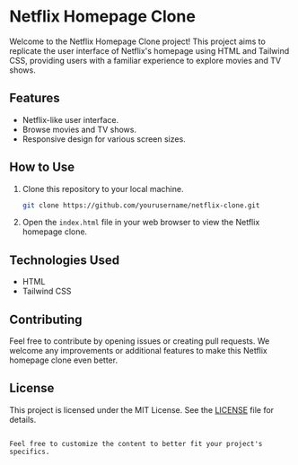 
# Netflix Homepage Clone

Welcome to the Netflix Homepage Clone project! This project aims to replicate the user interface of Netflix's homepage using HTML and Tailwind CSS, providing users with a familiar experience to explore movies and TV shows.

## Features

- Netflix-like user interface.
- Browse movies and TV shows.
- Responsive design for various screen sizes.

## How to Use

1. Clone this repository to your local machine.

   ```bash
   git clone https://github.com/yourusername/netflix-clone.git
   ```

2. Open the `index.html` file in your web browser to view the Netflix homepage clone.

## Technologies Used

- HTML
- Tailwind CSS

## Contributing

Feel free to contribute by opening issues or creating pull requests. We welcome any improvements or additional features to make this Netflix homepage clone even better.

## License

This project is licensed under the MIT License. See the [LICENSE](LICENSE) file for details.
```

Feel free to customize the content to better fit your project's specifics.
